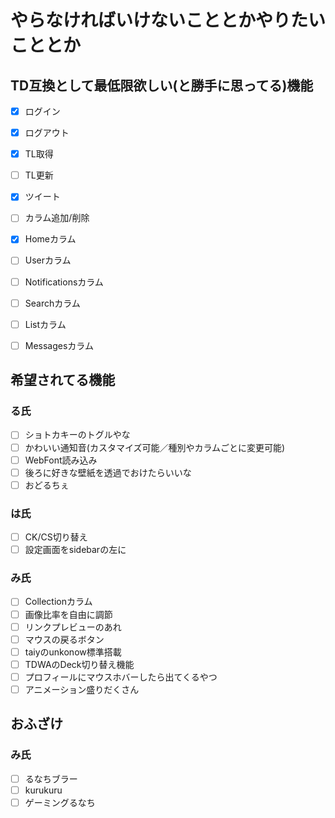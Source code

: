 # やらなければいけないこととかやりたいこととか

## TD互換として最低限欲しい(と勝手に思ってる)機能
- [x] ログイン
- [x] ログアウト
- [x] TL取得
- [ ] TL更新
- [x] ツイート
- [ ] カラム追加/削除
- [x] Homeカラム
- [ ] Userカラム
- [ ] Notificationsカラム
- [ ] Searchカラム
- [ ] Listカラム
- [ ] Messagesカラム


## 希望されてる機能
### る氏
- [ ] ショトカキーのトグルやな
- [ ] かわいい通知音(カスタマイズ可能／種別やカラムごとに変更可能)
- [ ] WebFont読み込み
- [ ] 後ろに好きな壁紙を透過でおけたらいいな
- [ ] おどるちぇ
### は氏
- [ ] CK/CS切り替え
- [ ] 設定画面をsidebarの左に
### み氏
- [ ] Collectionカラム
- [ ] 画像比率を自由に調節
- [ ] リンクプレビューのあれ
- [ ] マウスの戻るボタン
- [ ] taiyのunkonow標準搭載
- [ ] TDWAのDeck切り替え機能
- [ ] プロフィールにマウスホバーしたら出てくるやつ
- [ ] アニメーション盛りだくさん

## おふざけ
### み氏
- [ ] るなちブラー
- [ ] kurukuru
- [ ] ゲーミングるなち